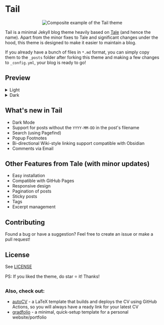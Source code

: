 # Tail

<p align="center">
<img src="https://snippets.jitin.xyz/assets/img/demo/tail_composite.png" alt="Composite example of the Tail theme"/>
</p>

Tail is a minimal Jekyll blog theme heavily based on [Tale](https://github.com/chesterhow/tale) (and hence the name). Apart from the minor fixes to Tale and significant changes under the hood, this theme is designed to make it easier to maintain a blog.

If you already have a bunch of files in `*.md` format, you can simply copy them to the `_posts` folder after forking this theme and making a few changes to `_config.yml`, your blog is ready to go!

## Preview

<details>
<summary>Light</summary>
<img src="https://snippets.jitin.xyz/assets/img/demo/tail_light.png" alt="Preview of Tail theme in light mode"/>
</details>
<details>
<summary>Dark</summary>
<img src="https://snippets.jitin.xyz/assets/img/demo/tail_dark.png" alt="Preview of Tail theme in dark mode"/>
</details>


## What's new in Tail
- Dark Mode
- Support for posts without the `YYYY-MM-DD` in the post's filename
- Search (using Pagefind)
- Popup Footnotes
- Bi-directional Wiki-style linking support compatible with Obsidian
- Comments via Email

## Other Features from Tale (with minor updates)
- Easy installation
- Compatible with GitHub Pages
- Responsive design
- Pagination of posts
- Sticky posts
- Tags
- Excerpt management

## Contributing
Found a bug or have a suggestion? Feel free to create an issue or make a pull request!

## License
See [LICENSE](https://github.com/jitinnair1/tail/blob/master/LICENSE)

PS: If you liked the theme, do star :star: it! Thanks!

### Also, check out:

- [autoCV](https://github.com/jitinnair1/autocv) - a LaTeX template that builds and deploys the CV using GitHub Actions, so you will always have a ready link for your latest CV
- [gradfolio](https://github.com/jitinnair1/gradfolio) - a minimal, quick-setup template for a personal website/portfolio
